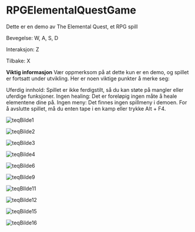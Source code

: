 # RPGElementalQuestGame

Dette er en demo av The Elemental Quest, et RPG spill

Bevegelse: W, A, S, D

Interaksjon: Z

Tilbake: X

**Viktig informasjon**
Vær oppmerksom på at dette kun er en demo, og spillet er fortsatt under utvikling. Her er noen viktige punkter å merke seg:

Uferdig innhold: Spillet er ikke ferdigstilt, så du kan støte på mangler eller uferdige funksjoner.
Ingen healing: Det er foreløpig ingen måte å heale elementene dine på.
Ingen meny: Det finnes ingen spillmeny i demoen. For å avslutte spillet, må du enten tape i en kamp eller trykke Alt + F4.


![teqBilde1](https://github.com/user-attachments/assets/4a41ae2e-ef86-414c-96e3-2e366156ce76)



![teqBilde2](https://github.com/user-attachments/assets/43705487-21bc-454a-839d-e5eba8e36b3c)

![teqBilde3](https://github.com/user-attachments/assets/3c974726-f893-48ff-afbf-a218850886a2)

![teqBilde4](https://github.com/user-attachments/assets/0a717134-f366-4674-8abf-50a0586351ef)

![teqBilde6](https://github.com/user-attachments/assets/dcd55882-2c40-4511-8624-4c8ba44218c8)


![teqBilde9](https://github.com/user-attachments/assets/5a4e6b89-b87e-41b4-8b93-f659af20da86)

![teqBIlde11](https://github.com/user-attachments/assets/feae64e1-7474-4b19-b6e8-bc6f1e94979f)

![teqBilde12](https://github.com/user-attachments/assets/177e33c5-b268-4308-b294-47b4b5f81fe5)


![teqBilde15](https://github.com/user-attachments/assets/648daa2b-f686-428d-bd87-84e891cf6d65)

![teqBilde16](https://github.com/user-attachments/assets/269f037d-a562-4481-801a-b6af64799706)









